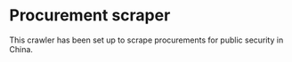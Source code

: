 # Procurement scraper

This crawler has been set up to scrape procurements for public security in China.
